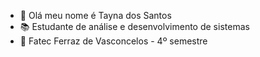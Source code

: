 - 👋 Olá meu nome é Tayna dos Santos
- 📚 Estudante de análise e desenvolvimento de sistemas
- 🏫 Fatec Ferraz de Vasconcelos - 4º semestre

